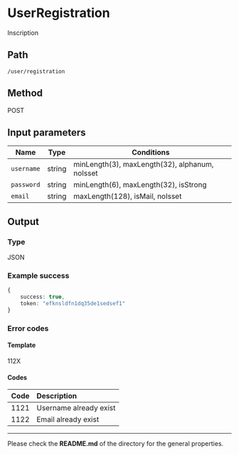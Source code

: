 # UserRegistration
Inscription

## Path
`/user/registration`

## Method
POST

## Input parameters
| Name | Type | Conditions |
| --- | --- | --- |
|`username` | string | minLength(3), maxLength(32), alphanum, noIsset
|`password` | string | minLength(6), maxLength(32), isStrong
|`email` | string | maxLength(128), isMail, noIsset

## Output

### Type
JSON

### Example success
```TypeScript
{
    success: true, 
    token: "efknsldfn1dq35de1sedsef1"
}
```

### Error codes
#### Template
112X

#### Codes
| Code | Description |
| ---: | :--- |
| 1121 | Username already exist |
| 1122 | Email already exist |

---
Please check the **README.md** of the directory for the general properties.
